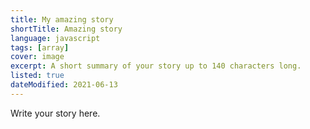 ```yaml
---
title: My amazing story
shortTitle: Amazing story
language: javascript
tags: [array]
cover: image
excerpt: A short summary of your story up to 140 characters long.
listed: true
dateModified: 2021-06-13
---
```


Write your story here.

